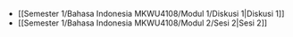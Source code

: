 - [[Semester 1/Bahasa Indonesia MKWU4108/Modul 1/Diskusi 1|Diskusi 1]]
- [[Semester 1/Bahasa Indonesia MKWU4108/Modul 2/Sesi 2|Sesi 2]]